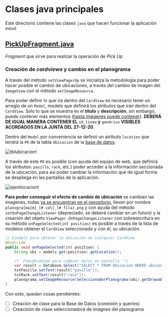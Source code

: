 # Clases java principales
Este directorio contiene las clases `java` que hacen funcionar la aplicación móvil

## [PickUpFragment.java](PickUpFragment.java)
*Fragment* que sirve para realizar la operación de *Pick Up*

### Creación de *cardviews* y cambio en el planograma
A través del método `setViewPagerUp` se inicializa la metodología para poder hacer posible el cambio de ubicaciones, a través del cambio de imagen del `ImageView` con el método `setImageResource`.

Para poder definir lo que irá dentro del `CardView` es necesario tener un arreglo de un `Model`, modelo que definirá los atributos que irán dentro del `CardView`. Solo lo que se muestra es el **título** y **descripción**, sin embargo, puede contener más elementos ([hasta imágenes puede contener](https://www.youtube.com/watch?v=UsXv6VRqZKs&ab_channel=HaerulMuttaqin)). **DEBERÁ DE IGUAL MANERA CONTENER EL** `id_linea` **y** `genérico` **VISIBLES ACORDADOS EN LA JUNTA DEL 27-12-20**.

Dentro del `Model` por conveniencia se definió un atributo `location` que tendrá la `PK` de la tabla `Ubicacion` de la [base de datos](https://github.com/edoomm/sistema-picking-web/blob/master/diagramasBD/database.sql).

![tblubicacion!](https://lh3.googleusercontent.com/pw/ACtC-3f4EtP0Pj8ed1zm2EVbm8xejKcTNgZRGdWQ8ezB61xWx2lP30GsjKntjrk3I7IdhvfxGNYOWjBmUUa_kKZI9gecCsZFsC2sfN5Dz08-ukAhc_WK5MYpiDz3Mp9bKje4oYllCYj0TvYFzehqWDMlO70s=w433-h415-no?authuser=0)

A través de este `PK` es posible (con ayuda del equipo de web, que definirá los atributos: `pasillo`, `rack`, etc.) poder acceder a la información seccionada de la ubicación, para así poder cambiar la información que de igual forma se despliega en las pantallas de la aplicación.

![ejemlocacion!](https://lh3.googleusercontent.com/pw/ACtC-3dFqVy0Yt6ub8C_--lApj17_pny1TCrgmCyqiDYq9FB9sbm8bjmDoFUv30V-GeTMIVxrddZJgD7afP1iY45JshxSO7kISw1y1j62zJ5rDHJ3NJjCWKe_AfE-b8m5m2O8d0SxxNCy2XuAfWIpg_M2pxk=w576-h150-no?authuser=0)

**Para poder conseguir el efecto de cambio de ubicación** se cambian las imagenes, todas [ya se encuentran en el repositorio](../../../../res/drawable/), llevan por nombre `planogra[ma|m]_[# col]_[# fila].png` y con ayuda del método `setOnPageChangeListener` (depreciado, se deberá cambiar en un futuro) y la creación del objeto `ViewPager.OnPageChangeListener` con sobreescritura en su método `onPageSelected(int position)` es posible a través de la lista de modelos obtener el `CardView` seleccionado y con él, su ubicación.

```java
// Ejemplo para obtener la ubicación de cualquier CardView
@Override
public void onPageSelected(int position) {
    String ubi = models.get(position).getLocation();

    /*  Pseudocódigo para cambiar datos en pantalla  */
    var result = Database.Select("SELECT * FROM Ubicacion WHERE ubicacion = " + ubi);
    txtPasillo.setText(result["pasillo"]);
    txtRack.setText(result["rack"]);
    planograma.setImageResource(SeleccionadorPlanograma(ubi).getDrawable());
}
```

Con esto, quedan cosas pendientes:
- [ ] Creación de clase para la Base de Datos (conexión y queries)
- [ ] Creacioón de clase seleccionadorá de imágnes del planograma
